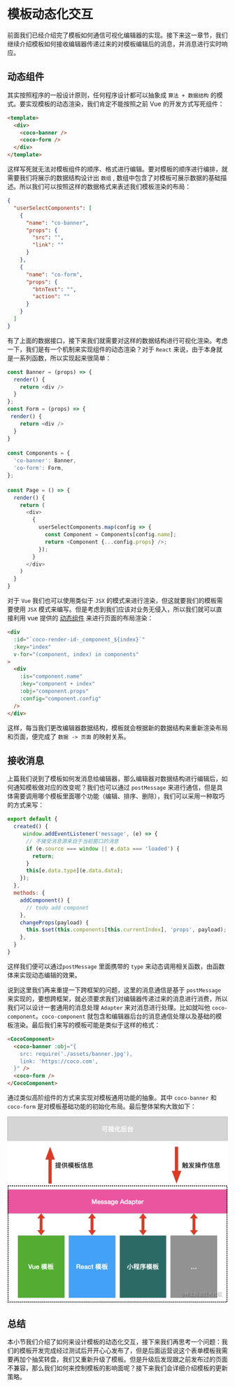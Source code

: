 # 模板动态化交互
前面我们已经介绍完了模板如何通信可视化编辑器的实现。接下来这一章节，我们继续介绍模板如何接收编辑器传递过来的对模板编辑后的消息，并消息进行实时响应。

## 动态组件
其实按照程序的一般设计原则，任何程序设计都可以抽象成 `算法 + 数据结构` 的模式。要实现模板的动态渲染，我们肯定不能按照之前 Vue 的开发方式写死组件：
```html
<template>
  <div>
    <coco-banner />
    <coco-form />
  </div>
</template>
```
这样写死就无法对模板组件的顺序、格式进行编辑。要对模板的顺序进行编排，就需要我们将展示的数据结构设计出 `数组` , 数组中包含了对模板可展示数据的基础描述。所以我们可以按照这样的数据格式来表述我们模板渲染的布局：
```json
{
  "userSelectComponents": [
  	{
      "name": "co-banner",
      "props": {
      	"src": "",
        "link": ""
      }
    },
    {
      "name": "co-form",
      "props": {
      	"btnText": "",
        "action": ""
      }
    }
  ]
}
```
有了上面的数据接口，接下来我们就需要对这样的数据结构进行可视化渲染。考虑一下，我们是有一个机制来实现组件的动态渲染？对于 `React` 来说，由于本身就是一系列函数，所以实现起来很简单：
```js
const Banner = (props) => {
  render() {
    return <div />
  }
};
const Form = (props) => {
 render() {
    return <div />
  }
}

const Components = {
  'co-banner': Banner,
  'co-form': Form,
};

const Page = () => {
  render() {
    return (
      <div>
        {
          userSelectComponents.map(config => {
            const Component = Components[config.name];
            return <Component {...config.props} />;
          });
        }
      </div>
    )
  }
}
```
对于 `Vue` 我们也可以使用类似于 `JSX` 的模式来进行渲染，但这就要我们的模板需要使用 `JSX` 模式来编写。但是考虑到我们应该对业务无侵入，所以我们就可以直接利用 vue 提供的 [动态组件](https://cn.vuejs.org/v2/guide/components.html#%E5%8A%A8%E6%80%81%E7%BB%84%E4%BB%B6) 来进行页面的布局渲染：

```html
<div
  :id="`coco-render-id-_component_${index}`"
  :key="index"
  v-for="(component, index) in components"
>
  <div
    :is="component.name"
    :key="component + index"
    :obj="component.props"
    :config="component.config"
  />
</div>
```
这样，每当我们更改编辑器数据结构，模板就会根据新的数据结构来重新渲染布局和页面，便完成了 `数据 -> 页面` 的映射关系。

## 接收消息
上篇我们说到了模板如何发消息给编辑器，那么编辑器对数据结构进行编辑后，如何通知模板做对应的改变呢？我们也可以通过 `postMessage` 来进行通信，但是具体需要调用哪个模板里面哪个功能（编辑、排序、删除），我们可以采用一种取巧的方式来写：
```js
export default {
  created() {
     window.addEventListener('message', (e) => {
      // 不接受消息源来自于当前窗口的消息
      if (e.source === window || e.data === 'loaded') {
        return;
      }
      this[e.data.type](e.data.data);
    });
  },
  methods: {
    addComponent() {
      // todo add componet
    },
    changeProps(payload) {
      this.$set(this.components[this.currentIndex], 'props', payload);
    },
  }
}
```
这样我们便可以通过`postMessage` 里面携带的 `type` 来动态调用相关函数，由函数体来实现动态编辑的效果。

说到这里我们再来重提一下跨框架的问题，这里的消息通信是基于 `postMessage` 来实现的，要想跨框架，就必须要求我们对编辑器传递过来的消息进行消费，所以我们可以设计一套通用的消息处理 `Adapter` 来对消息进行处理。比如就叫他 `coco-component`。`coco-component` 就包含和编辑器后台的消息通信处理以及基础的模板渲染。最后我们来写的模板可能是类似于这样的格式：
```html
<CocoComponent>
  <coco-banner :obj="{
    src: require('./assets/banner.jpg'),
    link: 'https://coco.com',
  }" />
  <coco-form />
</CocoComponent>
```
通过类似高阶组件的方式来实现对模板通用功能的抽象。其中 `coco-banner` 和 `coco-form` 是对模板基础功能的初始化布局。最后整体架构大致如下：

![](./assets/7cc39610eccc424eb5ce7ee0ed024351~tplv-k3u1fbpfcp-watermark.png)

## 总结
本小节我们介绍了如何来设计模板的动态化交互，接下来我们再思考一个问题：我们的模板开发完成经过测试后开开心心发布了，但是后面运营说这个表单模板我需要再加个抽奖转盘，我们又重新升级了模板。但是升级后发现跟之前发布过的页面不兼容，那么我们如何来控制模板的影响面呢？接下来我们会详细介绍模板的更新策略。